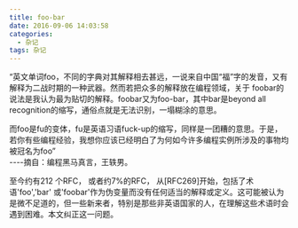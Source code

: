 ```yaml
---
title: foo-bar
date: 2016-09-06 14:03:58
categories:
  - 杂记
tags: 杂记
---
```

“英文单词foo，不同的字典对其解释相去甚远，一说来自中国“福”字的发音，又有解释为二战时期的一种武器。然而若把众多的解释放在编程领域，关于 foobar的说法是我认为最为贴切的解释。foobar又为foo-bar，其中bar是beyond all recognition的缩写，通俗点就是无法识别，一塌糊涂的意思。
  
而foo是fu的变体，fu是英语习语fuck-up的缩写，同样是一团糟的意思。于是，若你有些编程经验，我想你应该已经明白了为何如今许多编程实例所涉及的事物均被冠名为foo”  
----摘自：编程黑马真言，王轶男。

至今约有212 个RFC， 或者约7%的RFC， 从[RFC269]开始，包括了术语'foo','bar' 或'foobar'作为伪变量而没有任何适当的解释或定义。这可能被认为是微不足道的，但一些新来者，特别是那些非英语国家的人，在理解这些术语时会遇到困难。本文纠正这一问题。